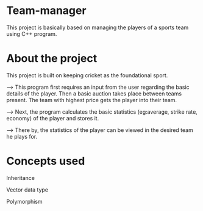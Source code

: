 # Team-manager

This project is basically based on managing the players of a sports team using C++ program. 

# About the project
This project is built on keeping cricket as the foundational sport.


-->  This program first requires an input from the user regarding the basic details of the player. Then a basic auction takes place between teams present. The team with highest price gets the player into their team. 

-->  Next, the program calculates the basic statistics (eg:average, strike rate, economy) of the player and stores it. 

-->  There by, the statistics of the player can be viewed in the desired team he plays for. 


# Concepts used

Inheritance

Vector data type

Polymorphism
